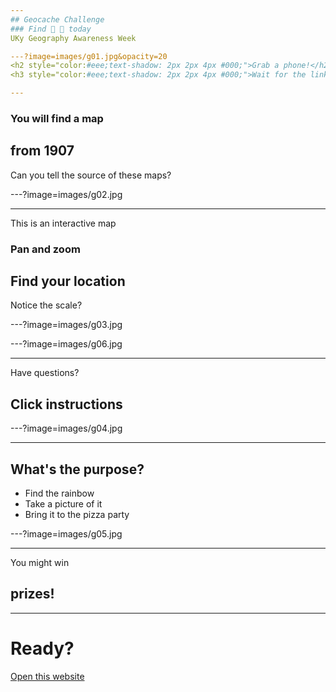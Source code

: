 ```yaml
---
## Geocache Challenge
### Find 🌈 🍕 today
UKy Geography Awareness Week

---?image=images/g01.jpg&opacity=20
<h2 style="color:#eee;text-shadow: 2px 2px 4px #000;">Grab a phone!</h2>
<h3 style="color:#eee;text-shadow: 2px 2px 4px #000;">Wait for the link...</h3>

---
```

### You will find a map
## from 1907
Can you tell the source of these maps?

---?image=images/g02.jpg

---
This is an interactive map
### Pan and zoom
## Find your location
Notice the scale?

---?image=images/g03.jpg

---?image=images/g06.jpg

---
Have questions?
## Click instructions

---?image=images/g04.jpg

---
## What's the purpose?
* Find the rainbow
* Take a picture of it
* Bring it to the pizza party

---?image=images/g05.jpg


---
You might win
## prizes!

---
# Ready?
[Open this website](https://outragegis.com/a/)


